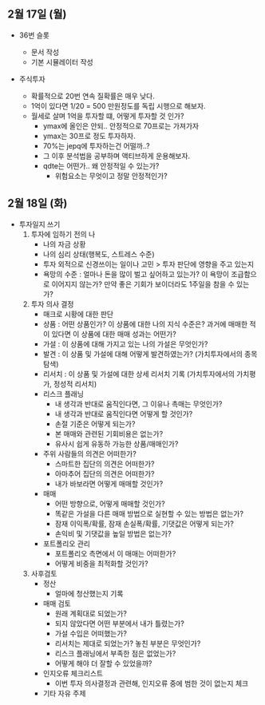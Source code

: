 ## 2월 17일 (월)

- 36번 슬롯

  - 문서 작성
  - 기본 시뮬레이터 작성

- 주식투자
  - 확률적으로 20번 연속 질확률은 매우 낮다.
  - 1억이 있다면 1/20 = 500 만원정도를 독립 시행으로 해보자.
  - 월세로 살며 1억을 투자할 떄, 어떻게 투자할 것 인가?
    - ymax에 올인은 안되.. 안정적으로 70프로는 가져가자
    - ymax는 30프로 정도 투자하자.
    - 70%는 jepq에 투자하는건 어떨까..?
    - 그 이후 분석법을 공부하며 액티브하게 운용해보자.
    - qdte는 어떤가.. 왜 안정적일 수 있는가?
      - 위험요소는 무엇이고 정말 안정적인가?

## 2월 18일 (화)

- 투자일지 쓰기
	1. 투자에 임하기 전의 나
		- 나의 자금 상황
		- 나의 심리 상태(행복도, 스트레스 수준)
		- 투자 외적으로 신경쓰이는 일이나 고민 > 투자 판단에 영향을 주고 있는지
		- 욕망의 수준 : 얼마나 돈을 많이 벌고 싶어하고 있는가?  이 욕망이 조급함으로 이어지지 않는가? 만약 좋은  기회가 보이더라도 1주일을 참을 수 있는가?
	2. 투자 의사 결정
		- 매크로  시황에 대한 판단
		- 상품 : 어떤 상품인가? 이 상품에 대한 나의 지식 수준은? 과거에 매매한 적이 있다면 이 상품에 대한 매매 성과는 어떤가?
		- 가설 : 이 상품에 대해 가지고 있는 나의 가설은 무엇인가?
		- 발견 :  이 상품 및 가설에 대해 어떻게 발견하였는가? (가치투자에서의 종목탐색)
		- 리서치 : 이 상품 및  가설에 대한 상세 리서치 기록 (가치투자에서의 가치평가, 정성적 리서치)
		- 리스크 플래닝
			- 내 생각과 반대로 움직인다면, 그 이유나 촉매는 무엇인가?
			- 내 생각과 반대로 움직인다면 어떻게 할 것인가?
			- 손절 기준은 어떻게 되는가?
			- 본 매매와 관련된 기회비용은 없는가?
			- 유사시 쉽게 유동하 가능한 상품/매매인가?
		- 주위 사람들의 의견은 어떠한가?
			- 스마트한 집단의 의견은 어떠한가?
			- 아마추어 집단의 의견은 어떠한가?
			- 내가 바보라면 어떻게 매매할 것인가?
		- 매매
			- 어떤 방향으로, 어떻게 매매할 것인가?
			- 똑같은 가설을 다른 매매 방법으로 실현할 수 있는 방법은 없는가?
			- 잠재 이익폭/확률,  잠재 손실폭/확률, 기댓값은 어떻게 되는가?
			- 손익비 및 기댓값을 높일 방법은 없는가?
		- 포트폴리오 관리
			- 포트폴리오 측면에서 이 매매는 어떠한가?
			- 어떻게 비중을 최적화할 것인가?
	3. 사후검토
		 - 정산
			 - 얼마에 청산했는지 기록
		 - 매매 검토
			 - 원래 계획대로 되었는가?
			 - 되지 않았다면 어떤 부분에서 내가 틀렸는가?
			 - 가설 수입은 어떠했는가?
			 - 리서치는 제대로 되었는가? 놓친 부분은 무엇인가?
			 - 리스크 플래닝에서 부족한 점은 없었는가?
			 - 어떻게 해야 더 잘할 수 있었을까?
		 - 인지오류 체크리스트
			 - 이번 투자 의사결정과 관련해, 인지오류 중에 범한 것이 없는지 체크
		 - 기타 자유 주제